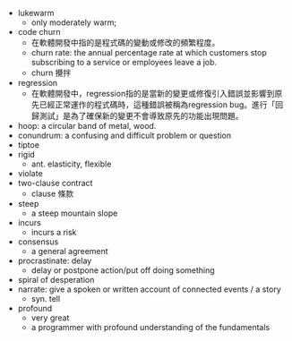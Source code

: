 * lukewarm
  * only moderately warm;
* code churn
  * 在軟體開發中指的是程式碼的變動或修改的頻繁程度。
  * churn rate: the annual percentage rate at which customers stop subscribing to a service or employees leave a job.
  * churn 攪拌
* regression
  * 在軟體開發中，regression指的是當新的變更或修復引入錯誤並影響到原先已經正常運作的程式碼時，這種錯誤被稱為regression bug。進行「回歸測試」是為了確保新的變更不會導致原先的功能出現問題。
* hoop: a circular band of metal, wood.
* conundrum: a confusing and difficult problem or question
* tiptoe
* rigid
  * ant. elasticity, flexible
* violate
* two-clause contract
  * clause 條款
* steep
  * a steep mountain slope
* incurs
  * incurs a risk
* consensus
  * a general agreement
* procrastinate: delay 
  * delay or postpone action/put off doing something
* spiral of desperation
* narrate: give a spoken or written account of connected events / a story
  * syn. tell 
* profound
  * very great
  * a programmer with profound understanding of the fundamentals